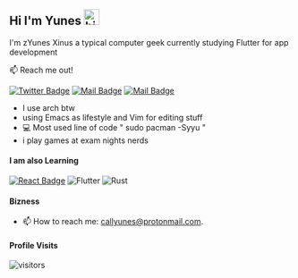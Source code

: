 ## Hi I'm Yunes <img src="https://user-images.githubusercontent.com/1303154/88677602-1635ba80-d120-11ea-84d8-d263ba5fc3c0.gif" width="28px" alt="hi">

I'm zYunes Xinus a typical computer geek currently studying Flutter for app development

:mailbox: Reach me out!

[![Twitter Badge](https://img.shields.io/badge/-@Straightdozari-1ca0f1?style=flat&labelColor=1ca0f1&logo=twitter&logoColor=white&link=https://twitter.com/straightdozari)](https://twitter.com/straightdozari) [![Mail Badge](https://img.shields.io/badge/-@straightdozari-e84393?style=flat&labelColor=e84393&logo=instagram&logoColor=white)](https://instagram.com/straightdozari) [![Mail Badge](https://img.shields.io/badge/-YunesXinus-c0392b?style=flat&labelColor=c0392b&logo=gmail&logoColor=white)](mailto:callyunes@protonmail.com)

<!-- TODO: Add last video link -->

- I use arch btw
- using Emacs as lifestyle and Vim for editing stuff
- :computer: Most used line of code " sudo pacman -Syyu "
- i play games at exam nights nerds

#### I am also Learning

<!-- TODO: Make technologies links takes you to repositories -->

[![React Badge](https://img.shields.io/badge/-React-61DBFB?style=for-the-badge&labelColor=black&logo=react&logoColor=61DBFB)](#) ![Flutter](https://img.shields.io/badge/Flutter-%2302569B.svg?style=for-the-badge&logo=Flutter&logoColor=white)
![Rust](https://img.shields.io/badge/rust-%23000000.svg?style=for-the-badge&logo=rust&logoColor=white)

#### Bizness

- 📫 How to reach me: callyunes@protonmail.com.
#### Profile Visits

![visitors](https://visitor-badge.glitch.me/badge?page_id=YunesXinus)


